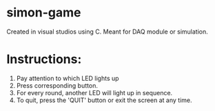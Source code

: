 # simon-game
Created in visual studios using C. Meant for DAQ module or simulation.
# Instructions: 
1. Pay attention to which LED lights up
2. Press corresponding button.
3. For every round, another LED will light up in sequence.
4. To quit, press the 'QUIT' button or exit the screen at any time.
